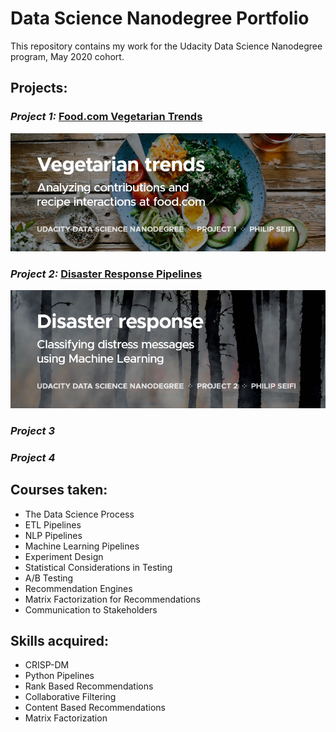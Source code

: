 
# Data Science Nanodegree Portfolio

This repository contains my work for the Udacity Data Science Nanodegree program, May 2020 cohort.

## Projects:

### *Project 1:* [Food.com Vegetarian Trends](P1%20-%20Food.com%20Vegetarian%20Trends)
[![Project 1: Food.com Vegetarian Trends](readme/cover-p1.png)](P1%20-%20Food.com%20Vegetarian%20Trends)

### *Project 2:* [Disaster Response Pipelines](P2%20-%20Disaster%20Response%20Pipelines)
[![Project 2: Disaster Response Pipelines](readme/cover-p2.png)](P2%20-%20Disaster%20Response%20Pipelines)

### *Project 3*
### *Project 4*

## Courses taken:
* The Data Science Process
* ETL Pipelines
* NLP Pipelines
* Machine Learning Pipelines
* Experiment Design
* Statistical Considerations in Testing
* A/B Testing
* Recommendation Engines
* Matrix Factorization for Recommendations
* Communication to Stakeholders

## Skills acquired:
* CRISP-DM
* Python Pipelines
* Rank Based Recommendations
* Collaborative Filtering
* Content Based Recommendations
* Matrix Factorization
